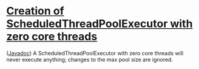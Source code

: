 # [Creation of ScheduledThreadPoolExecutor with zero core threads](https://spotbugs.readthedocs.io/en/latest/bugDescriptions.html#DMI_SCHEDULED_THREAD_POOL_EXECUTOR_WITH_ZERO_CORE_THREADS)

([Javadoc](http://docs.oracle.com/javase/6/docs/api/java/util/concurrent/ScheduledThreadPoolExecutor.html#ScheduledThreadPoolExecutor%28int%29))
A ScheduledThreadPoolExecutor with zero core threads will never execute anything; changes to the max pool size are ignored.